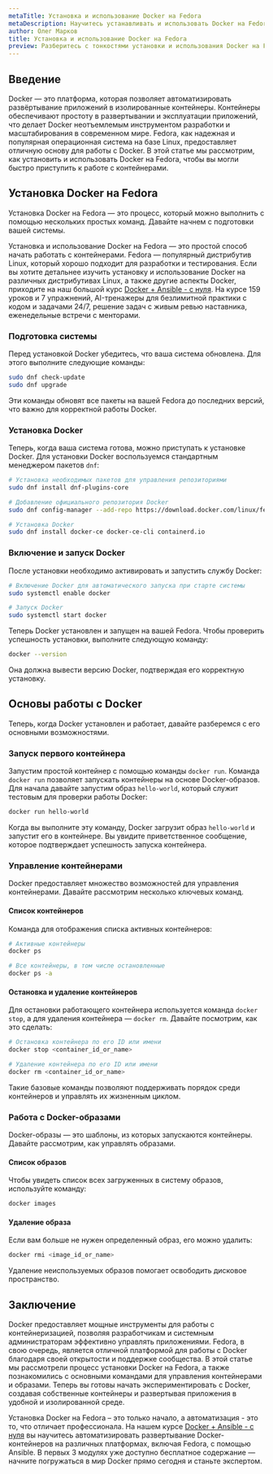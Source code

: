 ```yaml
---
metaTitle: Установка и использование Docker на Fedora
metaDescription: Научитесь устанавливать и использовать Docker на Fedora - от первых шагов до запуска контейнеров
author: Олег Марков
title: Установка и использование Docker на Fedora
preview: Разберитесь с тонкостями установки и использования Docker на Fedora. Эта статья поможет вам быстро начать работу с контейнерами
---
```


## Введение

Docker — это платформа, которая позволяет автоматизировать развёртывание приложений в изолированные контейнеры. Контейнеры обеспечивают простоту в развертывании и эксплуатации приложений, что делает Docker неотъемлемым инструментом разработки и масштабирования в современном мире. Fedora, как надежная и популярная операционная система на базе Linux, предоставляет отличную основу для работы с Docker. В этой статье мы рассмотрим, как установить и использовать Docker на Fedora, чтобы вы могли быстро приступить к работе с контейнерами.

## Установка Docker на Fedora

Установка Docker на Fedora — это процесс, который можно выполнить с помощью нескольких простых команд. Давайте начнем с подготовки вашей системы.

Установка и использование Docker на Fedora — это простой способ начать работать с контейнерами. Fedora — популярный дистрибутив Linux, который хорошо подходит для разработки и тестирования. Если вы хотите детальнее изучить установку и использование Docker на различных дистрибутивах Linux, а также другие аспекты Docker, приходите на наш большой курс [Docker + Ansible - с нуля](https://purpleschool.ru/course/docker?utm_source=knowledgebase&utm_medium=text&utm_campaign=Ustanovka_i_ispolzovanie_Docker_na_Fedora). На курсе 159 уроков и 7 упражнений, AI-тренажеры для безлимитной практики с кодом и задачами 24/7, решение задач с живым ревью наставника, еженедельные встречи с менторами.

### Подготовка системы

Перед установкой Docker убедитесь, что ваша система обновлена. Для этого выполните следующие команды:

```bash
sudo dnf check-update
sudo dnf upgrade
```

Эти команды обновят все пакеты на вашей Fedora до последних версий, что важно для корректной работы Docker.

### Установка Docker

Теперь, когда ваша система готова, можно приступать к установке Docker. Для установки Docker воспользуемся стандартным менеджером пакетов `dnf`:

```bash
# Установка необходимых пакетов для управления репозиториями
sudo dnf install dnf-plugins-core

# Добавление официального репозитория Docker
sudo dnf config-manager --add-repo https://download.docker.com/linux/fedora/docker-ce.repo

# Установка Docker
sudo dnf install docker-ce docker-ce-cli containerd.io
```

### Включение и запуск Docker

После установки необходимо активировать и запустить службу Docker:

```bash
# Включение Docker для автоматического запуска при старте системы
sudo systemctl enable docker

# Запуск Docker
sudo systemctl start docker
```

Теперь Docker установлен и запущен на вашей Fedora. Чтобы проверить успешность установки, выполните следующую команду:

```bash
docker --version
```

Она должна вывести версию Docker, подтверждая его корректную установку.

## Основы работы с Docker

Теперь, когда Docker установлен и работает, давайте разберемся с его основными возможностями.

### Запуск первого контейнера

Запустим простой контейнер с помощью команды `docker run`. Команда `docker run` позволяет запускать контейнеры на основе Docker-образов. Для начала давайте запустим образ `hello-world`, который служит тестовым для проверки работы Docker:

```bash
docker run hello-world
```

Когда вы выполните эту команду, Docker загрузит образ `hello-world` и запустит его в контейнере. Вы увидите приветственное сообщение, которое подтверждает успешность запуска контейнера.

### Управление контейнерами

Docker предоставляет множество возможностей для управления контейнерами. Давайте рассмотрим несколько ключевых команд.

#### Список контейнеров

Команда для отображения списка активных контейнеров:

```bash
# Активные контейнеры
docker ps

# Все контейнеры, в том числе остановленные
docker ps -a
```

#### Остановка и удаление контейнеров

Для остановки работающего контейнера используется команда `docker stop`, а для удаления контейнера — `docker rm`. Давайте посмотрим, как это сделать:

```bash
# Остановка контейнера по его ID или имени
docker stop <container_id_or_name>

# Удаление контейнера по его ID или имени
docker rm <container_id_or_name>
```

Такие базовые команды позволяют поддерживать порядок среди контейнеров и управлять их жизненным циклом.

### Работа с Docker-образами

Docker-образы — это шаблоны, из которых запускаются контейнеры. Давайте рассмотрим, как управлять образами.

#### Список образов

Чтобы увидеть список всех загруженных в систему образов, используйте команду:

```bash
docker images
```

#### Удаление образа

Если вам больше не нужен определенный образ, его можно удалить:

```bash
docker rmi <image_id_or_name>
```

Удаление неиспользуемых образов помогает освободить дисковое пространство.

## Заключение

Docker предоставляет мощные инструменты для работы с контейнеризацией, позволяя разработчикам и системным администраторам эффективно управлять приложениями. Fedora, в свою очередь, является отличной платформой для работы с Docker благодаря своей открытости и поддержке сообщества. В этой статье мы рассмотрели процесс установки Docker на Fedora, а также познакомились с основными командами для управления контейнерами и образами. Теперь вы готовы начать экспериментировать с Docker, создавая собственные контейнеры и развертывая приложения в удобной и изолированной среде.

Установка Docker на Fedora – это только начало, а автоматизация - это то, что отличает профессионала. На нашем курсе [Docker + Ansible - с нуля](https://purpleschool.ru/course/docker?utm_source=knowledgebase&utm_medium=text&utm_campaign=Ustanovka_i_ispolzovanie_Docker_na_Fedora) вы научитесь автоматизировать развертывание Docker-контейнеров на различных платформах, включая Fedora, с помощью Ansible. В первых 3 модулях уже доступно бесплатное содержание — начните погружаться в мир Docker прямо сегодня и станьте экспертом.
